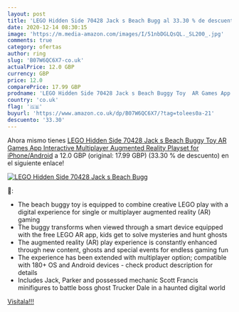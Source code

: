 ```yaml
---
layout: post
title: 'LEGO Hidden Side 70428 Jack s Beach Bugg al 33.30 % de descuento'
date: 2020-12-14 08:30:15
image: 'https://m.media-amazon.com/images/I/51nbDGLQsQL._SL200_.jpg'
comments: true
category: ofertas
author: ring
slug: 'B07W6QC6X7-co.uk'
actualPrice: 12.0 GBP
currency: GBP
price: 12.0
comparePrice: 17.99 GBP
prodname: 'LEGO Hidden Side 70428 Jack s Beach Buggy Toy  AR Games App  Interactive Multiplayer Augmented Reality Playset for iPhone/Android'
country: 'co.uk'
flag: '🇬🇧'
buyurl: 'https://www.amazon.co.uk/dp/B07W6QC6X7/?tag=tolees0a-21'
descuento: '33.30'
---
```


Ahora mismo tienes [LEGO Hidden Side 70428 Jack s Beach Buggy Toy  AR Games App  Interactive Multiplayer Augmented Reality Playset for iPhone/Android](https://www.amazon.co.uk/dp/B07W6QC6X7/?tag=tolees0a-21) a 12.0 GBP (original: 17.99 GBP) (33.30 %  de descuento) en el siguiente enlace!

[![LEGO Hidden Side 70428 Jack s Beach Bugg](https://m.media-amazon.com/images/I/51nbDGLQsQL._SL200_.jpg)](https://www.amazon.co.uk/dp/B07W6QC6X7/?tag=tolees0a-21)

🔎:

- The beach buggy toy is equipped to combine creative LEGO play with a digital experience for single or multiplayer augmented reality (AR) gaming
- The buggy transforms when viewed through a smart device equipped with the free LEGO AR app, kids get to solve mysteries and hunt ghosts
- The augmented reality (AR) play experience is constantly enhanced through new content, ghosts and special events for endless gaming fun
- The experience has been extended with multiplayer option; compatible with 180+ OS and Android devices - check product description for details
- Includes Jack, Parker and possessed mechanic Scott Francis minifigures to battle boss ghost Trucker Dale in a haunted digital world

[Visítala!!!](https://www.amazon.co.uk/dp/B07W6QC6X7/?tag=tolees0a-21)
